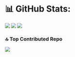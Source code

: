 # 📊 GitHub Stats:

![](https://github-readme-stats.vercel.app/api?username=khsily&theme=dark&hide_border=false&include_all_commits=true&count_private=false)
![](https://github-readme-streak-stats.herokuapp.com/?user=khsily&theme=dark&hide_border=false)
![](https://github-readme-stats.vercel.app/api/top-langs/?username=khsily&theme=dark&hide_border=false&include_all_commits=true&count_private=true&layout=compact&hide=python)

### 🔝 Top Contributed Repo

![](https://github-contributor-stats.vercel.app/api?username=khsily&limit=5&theme=dark&combine_all_yearly_contributions=true)

<!-- Proudly created with GPRM ( https://gprm.itsvg.in ) -->
